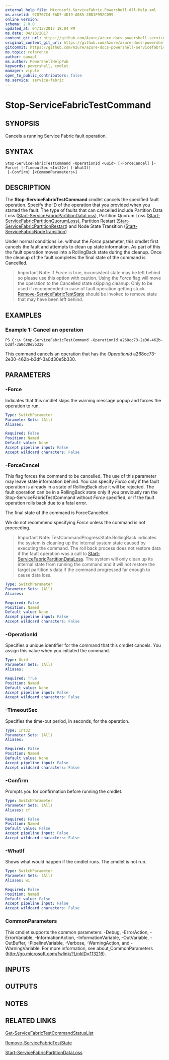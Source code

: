 ```yaml
---
external help file: Microsoft.ServiceFabric.Powershell.dll-Help.xml
ms.assetid: 97D767C4-EAD7-4D19-A085-2BD1F992C099
online version:
schema: 2.0.0
updated_at: 04/13/2017 18:04 PM
ms.date: 04/13/2017
content_git_url: https://github.com/Azure/azure-docs-powershell-servicefabric/blob/master/Service-Fabric-cmdlets/ServiceFabric/vlatest/Stop-ServiceFabricTestCommand.md
original_content_git_url: https://github.com/Azure/azure-docs-powershell-servicefabric/blob/master/Service-Fabric-cmdlets/ServiceFabric/vlatest/Stop-ServiceFabricTestCommand.md
gitcommit: https://github.com/Azure/azure-docs-powershell-servicefabric/blob/e4666c66ecad8bb641483d243bfac15b26f72282
ms.topic: reference
author: oanapl
ms.author: PowerShellHelpPub
keywords: powershell, cmdlet
manager: vipulm
open_to_public_contributors: false
ms.service: service-fabric
---
```


# Stop-ServiceFabricTestCommand

## SYNOPSIS
Cancels a running Service Fabric fault operation.

## SYNTAX

```
Stop-ServiceFabricTestCommand -OperationId <Guid> [-ForceCancel] [-Force] [-TimeoutSec <Int32>] [-WhatIf]
 [-Confirm] [<CommonParameters>]
```

## DESCRIPTION
The **Stop-ServiceFabricTestCommand** cmdlet cancels the specified fault operation.
Specify the ID of the operation that you provided when you started the fault. The type of faults that can cancelled include Partition Data Loss ([Start-ServiceFabricPartitionDataLoss](./Start-ServiceFabricPartitionDataLoss.md)), Partition Quorum Loss ([Start-ServiceFabricPartitionQuorumLoss](./Start-ServiceFabricPartitionQuorumLoss.md)), Partition Restart ([Start-ServiceFabricPartitionRestart](./Start-ServiceFabricPartitionRestart.md)) and Node State Transition ([Start-ServiceFabricNodeTransition](./Start-ServiceFabricNodeTransition.md)) 

Under normal conditions i.e. without the *Force* parameter, this cmdlet first cancels the fault and attempts to clean up state information. As part of this the fault operation moves into a RollingBack state during the cleanup.
Once the cleanup of the fault completes the final state of the command is Cancelled.

>
>Important Note: If *Force* is true, inconsistent state may be left behind so please use this option with caution. Using the *Force* flag will move the operation to the Cancelled state skipping cleanup. Only to be used if recommended in case of fault operation getting stuck. 
>[Remove-ServiceFabricTestState](./Remove-ServiceFabricTestState.md) should be invoked to remove state that may have been left behind.

## EXAMPLES

### Example 1: Cancel an operation
```
PS C:\> Stop-ServiceFabricTestCommand -OperationId a268cc73-2e30-462b-b3df-3a0d30e5b330
```

This command cancels an operation that has the *OperationId* a268cc73-2e30-462b-b3df-3a0d30e5b330.

## PARAMETERS

### -Force
Indicates that this cmdlet skips the warning message popup and forces the operation to run. 

```yaml
Type: SwitchParameter
Parameter Sets: (All)
Aliases: 

Required: False
Position: Named
Default value: None
Accept pipeline input: False
Accept wildcard characters: False
```

### -ForceCancel
This flag forces the command to be cancelled.
The use of this parameter may leave state information behind. You can specify *Force* only if the fault operation is already in a state of RollingBack else it will be rejected.
The fault operation can be in a RollingBack state only if you previously ran the Stop-ServiceFabricTestCommand without *Force* specified, or if the fault operation rolls back due to a fatal error.

The final state of the command is ForceCancelled.

We do not recommend specifying *Force* unless the command is not proceeding.

>
>Important Note: TestCommandProgressState.RollingBack indicates the system is cleaning up the internal system state caused by executing the command.
>The roll back process does not restore data if the fault operation was a call to [Start-ServiceFabricPartitionDataLoss](./Start-ServiceFabricPartitionDataLoss.md). The system will only clean up its internal state from running the command and
>it will not restore the target partition's data if the command progressed far enough to cause data loss.
>

```yaml
Type: SwitchParameter
Parameter Sets: (All)
Aliases: 

Required: False
Position: Named
Default value: None
Accept pipeline input: False
Accept wildcard characters: False
```

### -OperationId
Specifies a unique identifier for the command that this cmdlet cancels.
You assign this value when you initiated the command.

```yaml
Type: Guid
Parameter Sets: (All)
Aliases: 

Required: True
Position: Named
Default value: None
Accept pipeline input: False
Accept wildcard characters: False
```

### -TimeoutSec
Specifies the time-out period, in seconds, for the operation.

```yaml
Type: Int32
Parameter Sets: (All)
Aliases: 

Required: False
Position: Named
Default value: None
Accept pipeline input: False
Accept wildcard characters: False
```

### -Confirm
Prompts you for confirmation before running the cmdlet.

```yaml
Type: SwitchParameter
Parameter Sets: (All)
Aliases: cf

Required: False
Position: Named
Default value: False
Accept pipeline input: False
Accept wildcard characters: False
```

### -WhatIf
Shows what would happen if the cmdlet runs.
The cmdlet is not run.

```yaml
Type: SwitchParameter
Parameter Sets: (All)
Aliases: wi

Required: False
Position: Named
Default value: False
Accept pipeline input: False
Accept wildcard characters: False
```

### CommonParameters
This cmdlet supports the common parameters: -Debug, -ErrorAction, -ErrorVariable, -InformationAction, -InformationVariable, -OutVariable, -OutBuffer, -PipelineVariable, -Verbose, -WarningAction, and -WarningVariable. For more information, see about_CommonParameters (http://go.microsoft.com/fwlink/?LinkID=113216).

## INPUTS

## OUTPUTS

## NOTES

## RELATED LINKS

[Get-ServiceFabricTestCommandStatusList](./Get-ServiceFabricTestCommandStatusList.md)

[Remove-ServiceFabricTestState](./Remove-ServiceFabricTestState.md)

[Start-ServiceFabricPartitionDataLoss](./Start-ServiceFabricPartitionDataLoss.md)
